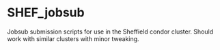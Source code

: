 # SHEF_jobsub
Jobsub submission scripts for use in the Sheffield condor cluster. Should work with similar clusters with minor tweaking.
